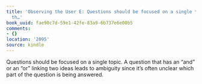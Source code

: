 ```yaml
---
title: 'Observing the User E: Questions should be focused on a single topic. A question
  th…'
book_uuid: fae90c7d-59e1-42fe-83a9-6b737e6e00b5
comments:
- {}
location: '2095'
source: kindle
---
```


Questions should be focused on a single topic. A question that has an “and” or an “or” linking two ideas leads to ambiguity since it’s often unclear which part of the question is being answered.